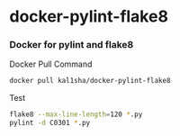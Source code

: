 # docker-pylint-flake8

### Docker for pylint and flake8

Docker Pull Command

```bash
docker pull kal1sha/docker-pylint-flake8
```

Test
```bash
flake8 --max-line-length=120 *.py
pylint -d C0301 *.py
```
